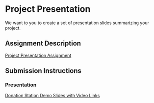 # Project Presentation
We want to you to create a set of presentation slides summarizing your project.

## Assignment Description
[Project Presentation Assignment](https://education.launchcode.org/liftoff/assignments/project-presentation/)

## Submission Instructions

### Presentation
[Donation Station Demo Slides with Video Links](https://github.com/tericad/liftoff-assignments/P6-Project_Presentation/DonationStationWithYoutubeLinks.pdf)
